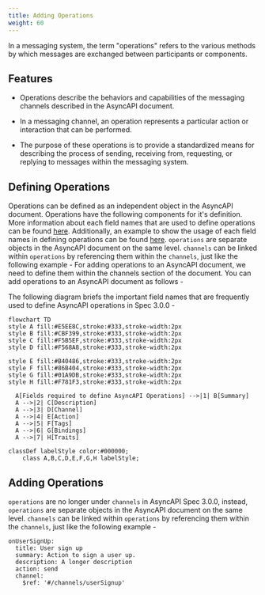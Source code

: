```yaml
---
title: Adding Operations
weight: 60
---
```


In a messaging system, the term "operations" refers to the various methods by which messages are exchanged between participants or components. 

## Features

- Operations describe the behaviors and capabilities of the messaging channels described in the AsyncAPI document.

- In a messaging channel, an operation represents a particular action or interaction that can be performed. 

- The purpose of these operations is to provide a standardized means for describing the process of sending, receiving from, requesting, or replying to messages within the messaging system.

## Defining Operations

Operations can be defined as an independent object in the AsyncAPI document. Operations have the following components for it's definition. More information about each field names that are used to define operations can be found [here](https://v3.asyncapi.com/docs/reference/specification/v3.0.0-next-major-spec.12#operationObject). 
Additionally, an example to show the usage of each field names in defining operations can be found [here](https://v3.asyncapi.com/docs/reference/specification/v3.0.0-next-major-spec.12#operationsObject).
`operations` are separate objects in the AsyncAPI document on the same level. 
`channels` can be linked within `operations` by referencing them within the `channels`, just like the following example -
For adding operations to an AsyncAPI document, we need to define them within the channels section of the document. You can add operations to an AsyncAPI document as follows - 

The following diagram briefs the important field names that are frequently used to define AsyncAPI operations in Spec 3.0.0 -

```mermaid
flowchart TD
style A fill:#E5EE8C,stroke:#333,stroke-width:2px
style B fill:#CBF399,stroke:#333,stroke-width:2px
style C fill:#F5B5EF,stroke:#333,stroke-width:2px
style D fill:#F568A8,stroke:#333,stroke-width:2px

style E fill:#B40486,stroke:#333,stroke-width:2px
style F fill:#86B404,stroke:#333,stroke-width:2px
style G fill:#01A9DB,stroke:#333,stroke-width:2px
style H fill:#F781F3,stroke:#333,stroke-width:2px

  A[Fields required to define AsyncAPI Operations] -->|1| B[Summary]
  A -->|2| C[Description]
  A -->|3| D[Channel]
  A -->|4| E[Action]
  A -->|5| F[Tags]
  A -->|6| G[Bindings]
  A -->|7| H[Traits]

classDef labelStyle color:#000000;
    class A,B,C,D,E,F,G,H labelStyle;
```

## Adding Operations

`operations` are no longer under `channels` in AsyncAPI Spec 3.0.0, instead, `operations` are separate objects in the AsyncAPI document on the same level. 
`channels` can be linked within `operations` by referencing them within the `channels`, just like the following example - 

```
onUserSignUp:
  title: User sign up
  summary: Action to sign a user up.
  description: A longer description
  action: send
  channel:
    $ref: '#/channels/userSignup'
```
